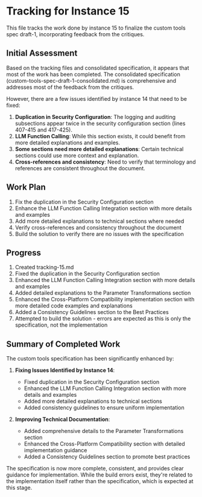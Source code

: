 # Tracking for Instance 15

This file tracks the work done by instance 15 to finalize the custom tools spec draft-1, incorporating feedback from the critiques.

## Initial Assessment

Based on the tracking files and consolidated specification, it appears that most of the work has been completed. The consolidated specification (custom-tools-spec-draft-1-consolidated.md) is comprehensive and addresses most of the feedback from the critiques.

However, there are a few issues identified by instance 14 that need to be fixed:

1. **Duplication in Security Configuration**: The logging and auditing subsections appear twice in the security configuration section (lines 407-415 and 417-425).
2. **LLM Function Calling**: While this section exists, it could benefit from more detailed explanations and examples.
3. **Some sections need more detailed explanations**: Certain technical sections could use more context and explanation.
4. **Cross-references and consistency**: Need to verify that terminology and references are consistent throughout the document.

## Work Plan

1. Fix the duplication in the Security Configuration section
2. Enhance the LLM Function Calling Integration section with more details and examples
3. Add more detailed explanations to technical sections where needed
4. Verify cross-references and consistency throughout the document
5. Build the solution to verify there are no issues with the specification

## Progress

1. Created tracking-15.md
2. Fixed the duplication in the Security Configuration section
3. Enhanced the LLM Function Calling Integration section with more details and examples
4. Added detailed explanations to the Parameter Transformations section
5. Enhanced the Cross-Platform Compatibility implementation section with more detailed code examples and explanations
6. Added a Consistency Guidelines section to the Best Practices
7. Attempted to build the solution - errors are expected as this is only the specification, not the implementation

## Summary of Completed Work

The custom tools specification has been significantly enhanced by:

1. **Fixing Issues Identified by Instance 14**:
   - Fixed duplication in the Security Configuration section
   - Enhanced the LLM Function Calling Integration section with more details and examples
   - Added more detailed explanations to technical sections
   - Added consistency guidelines to ensure uniform implementation

2. **Improving Technical Documentation**:
   - Added comprehensive details to the Parameter Transformations section
   - Enhanced the Cross-Platform Compatibility section with detailed implementation guidance
   - Added a Consistency Guidelines section to promote best practices

The specification is now more complete, consistent, and provides clear guidance for implementation. While the build errors exist, they're related to the implementation itself rather than the specification, which is expected at this stage.